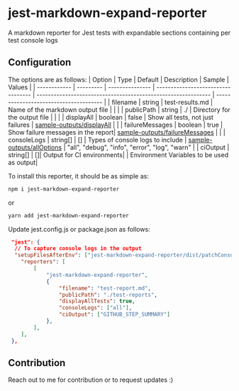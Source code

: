 # jest-markdown-expand-reporter

A markdown reporter for Jest tests with expandable sections containing per test console logs

## Configuration

The options are as follows:
| Option | Type | Default | Description | Sample | Values |
| ------------ | --------- | --------------- | ---------------------------------- | ------------------------------------------------------------- | -------------------------------------- |
| filename | string | test-results.md | Name of the markdown output file | | |
| publicPath | string | ./ | Directory for the output file | | |
| displayAll | boolean | false | Show all tests, not just failures | [sample-outputs/displayAll](sample-outputs/displayAll) | |
| failureMessages | boolean | true | Show failure messages in the report| [sample-outputs/failureMessages](sample-outputs/failureMessages) | |
| consoleLogs | string[] | [] | Types of console logs to include | [sample-outputs/allOptions](sample-outputs/allOptions) | "all", "debug", "info", "error", "log", "warn" |
| ciOutput | string[] | []| Output for CI environments| | Environment Variables to be used as output|

To install this reporter, it should be as simple as:

```bash
npm i jest-markdown-expand-reporter
```

or

```bash
yarn add jest-markdown-expand-reporter
```

Update jest.config.js or package.json as follows:

```json
 "jest": {
  // To capture console logs in the output
  "setupFilesAfterEnv": ["jest-markdown-expand-reporter/dist/patchConsole.js"],
	"reporters": [
		[
			"jest-markdown-expand-reporter",
			{
				"filename": "test-report.md",
				"publicPath": "./test-reports",
				"displayAllTests": true,
				"consoleLogs": ["all"],
				"ciOutput": ["GITHUB_STEP_SUMMARY"]
			},
		],
	],
 },
```

## Contribution

Reach out to me for contribution or to request updates :)
